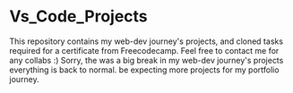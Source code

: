 # Vs_Code_Projects
This repository contains my web-dev journey's projects, and cloned tasks required for a certificate from Freecodecamp.
Feel free to contact me for any collabs :)
Sorry, the was a big break in my  web-dev journey's projects everything is back to normal. be expecting more projects for my portfolio journey.
